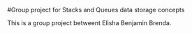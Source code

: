 #Group project for Stacks and Queues data storage concepts

This is a group project betweent Elisha Benjamin Brenda.
